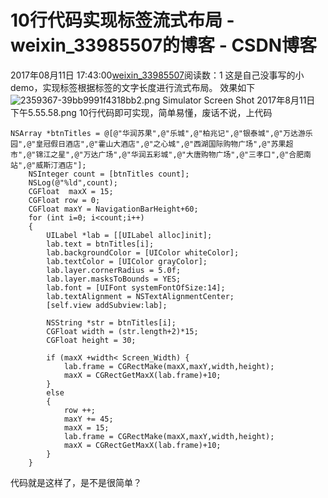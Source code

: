# 10行代码实现标签流式布局 - weixin_33985507的博客 - CSDN博客
2017年08月11日 17:43:00[weixin_33985507](https://me.csdn.net/weixin_33985507)阅读数：1
这是自己没事写的小demo，实现标签根据标签的文字长度进行流式布局。
效果如下
![2359367-39bb9991f4318bb2.png](https://upload-images.jianshu.io/upload_images/2359367-39bb9991f4318bb2.png)
Simulator Screen Shot 2017年8月11日 下午5.55.58.png
10行代码即可实现，简单易懂，废话不说，上代码
```
NSArray *btnTitles = @[@"华润苏果",@"乐城",@"柏兆记",@"银泰城",@"万达游乐园",@"皇冠假日酒店",@"霍山大酒店",@"之心城",@"西湖国际购物广场",@"苏果超市",@"锦江之星",@"万达广场",@"华润五彩城",@"大唐购物广场",@"三孝口",@"合肥南站",@"威斯汀酒店"];
    NSInteger count = [btnTitles count];
    NSLog(@"%ld",count);
    CGFloat  maxX = 15;
    CGFloat row = 0;
    CGFloat maxY = NavigationBarHeight+60;
    for (int i=0; i<count;i++)
    {
        UILabel *lab = [[UILabel alloc]init];
        lab.text = btnTitles[i];
        lab.backgroundColor = [UIColor whiteColor];
        lab.textColor = [UIColor grayColor];
        lab.layer.cornerRadius = 5.0f;
        lab.layer.masksToBounds = YES;
        lab.font = [UIFont systemFontOfSize:14];
        lab.textAlignment = NSTextAlignmentCenter;
        [self.view addSubview:lab];
        
        NSString *str = btnTitles[i];
        CGFloat width = (str.length+2)*15;
        CGFloat height = 30;
        
        if (maxX +width< Screen_Width) {
            lab.frame = CGRectMake(maxX,maxY,width,height);
            maxX = CGRectGetMaxX(lab.frame)+10;
        }
        else
        {
            row ++;
            maxY += 45;
            maxX = 15;
            lab.frame = CGRectMake(maxX,maxY,width,height);
            maxX = CGRectGetMaxX(lab.frame)+10;
        }
    }
```
代码就是这样了，是不是很简单？
